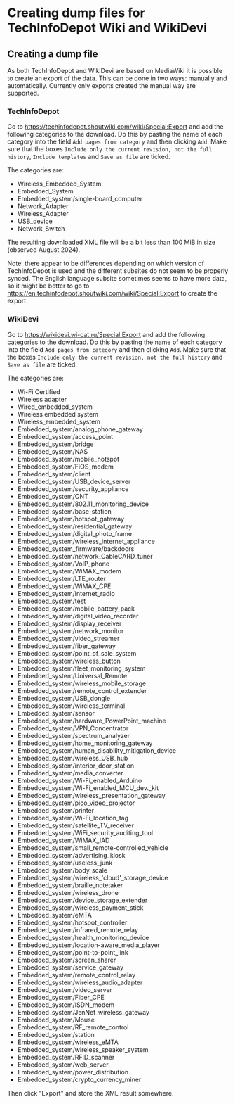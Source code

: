 # Creating dump files for TechInfoDepot Wiki and WikiDevi

## Creating a dump file

As both TechInfoDepot and WikiDevi are based on MediaWiki it is possible to
create an export of the data. This can be done in two ways: manually and
automatically. Currently only exports created the manual way are supported.

### TechInfoDepot

Go to <https://techinfodepot.shoutwiki.com/wiki/Special:Export> and add the
following categories to the download. Do this by pasting the name of each
category into the field `Add pages from category` and then clicking `Add`.
Make sure that the boxes `Include only the current revision, not the full
history`, `Include templates` and `Save as file` are ticked.

The categories are:

* Wireless_Embedded_System
* Embedded_System
* Embedded_system/single-board_computer
* Network_Adapter
* Wireless_Adapter
* USB_device
* Network_Switch

The resulting downloaded XML file will be a bit less than 100 MiB in size
(observed August 2024).

Note: there appear to be differences depending on which version of
TechInfoDepot is used and the different subsites do not seem to be properly
synced. The English language subsite sometimes seems to have more data, so it
might be better to go to <https://en.techinfodepot.shoutwiki.com/wiki/Special:Export>
to create the export.

### WikiDevi

Go to <https://wikidevi.wi-cat.ru/Special:Export> and add the following
categories to the download. Do this by pasting the name of each category into
the field `Add pages from category` and then clicking `Add`. Make sure that the
boxes `Include only the current revision, not the full history` and `Save as
file` are ticked.

The categories are:

* Wi-Fi Certified
* Wireless adapter
* Wired_embedded_system
* Wireless embedded system
* Wireless_embedded_system
* Embedded_system/analog_phone_gateway
* Embedded_system/access_point
* Embedded_system/bridge
* Embedded_system/NAS
* Embedded_system/mobile_hotspot
* Embedded_system/FiOS_modem
* Embedded_system/client
* Embedded_system/USB_device_server
* Embedded_system/security_appliance
* Embedded_system/ONT
* Embedded_system/802.11_monitoring_device
* Embedded_system/base_station
* Embedded_system/hotspot_gateway
* Embedded_system/residential_gateway
* Embedded_system/digital_photo_frame
* Embedded_system/wireless_internet_appliance
* Embedded_system_firmware/backdoors
* Embedded_system/network_CableCARD_tuner
* Embedded_system/VoIP_phone
* Embedded_system/WiMAX_modem
* Embedded_system/LTE_router
* Embedded_system/WiMAX_CPE
* Embedded_system/internet_radio
* Embedded_system/test
* Embedded_system/mobile_battery_pack
* Embedded_system/digital_video_recorder
* Embedded_system/display_receiver
* Embedded_system/network_monitor
* Embedded_system/video_streamer
* Embedded_system/fiber_gateway
* Embedded_system/point_of_sale_system
* Embedded_system/wireless_button
* Embedded_system/fleet_monitoring_system
* Embedded_system/Universal_Remote
* Embedded_system/wireless_mobile_storage
* Embedded_system/remote_control_extender
* Embedded_system/USB_dongle
* Embedded_system/wireless_terminal
* Embedded_system/sensor
* Embedded_system/hardware_PowerPoint_machine
* Embedded_system/VPN_Concentrator
* Embedded_system/spectrum_analyzer
* Embedded_system/home_monitoring_gateway
* Embedded_system/human_disability_mitigation_device
* Embedded_system/wireless_USB_hub
* Embedded_system/interior_door_station
* Embedded_system/media_converter
* Embedded_system/Wi-Fi_enabled_Arduino
* Embedded_system/Wi-Fi_enabled_MCU_dev._kit
* Embedded_system/wireless_presentation_gateway
* Embedded_system/pico_video_projector
* Embedded_system/printer
* Embedded_system/Wi-Fi_location_tag
* Embedded_system/satellite_TV_receiver
* Embedded_system/WiFi_security_auditing_tool
* Embedded_system/WiMAX_IAD
* Embedded_system/small_remote-controlled_vehicle
* Embedded_system/advertising_kiosk
* Embedded_system/useless_junk
* Embedded_system/body_scale
* Embedded_system/wireless_'cloud'_storage_device
* Embedded_system/braille_notetaker
* Embedded_system/wireless_drone
* Embedded_system/device_storage_extender
* Embedded_system/wireless_payment_stick
* Embedded_system/eMTA
* Embedded_system/hotspot_controller
* Embedded_system/infrared_remote_relay
* Embedded_system/health_monitoring_device
* Embedded_system/location-aware_media_player
* Embedded_system/point-to-point_link
* Embedded_system/screen_sharer
* Embedded_system/service_gateway
* Embedded_system/remote_control_relay
* Embedded_system/wireless_audio_adapter
* Embedded_system/video_server
* Embedded_system/Fiber_CPE
* Embedded_system/ISDN_modem
* Embedded_system/JenNet_wireless_gateway
* Embedded_system/Mouse
* Embedded_system/RF_remote_control
* Embedded_system/station
* Embedded_system/wireless_eMTA
* Embedded_system/wireless_speaker_system
* Embedded_system/RFID_scanner
* Embedded_system/web_server
* Embedded_system/power_distribution
* Embedded_system/crypto_currency_miner

Then click "Export" and store the XML result somewhere.
